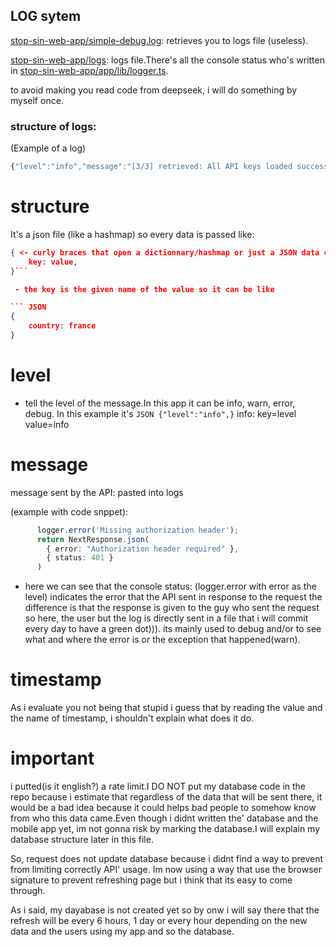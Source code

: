 ## LOG sytem

[stop-sin-web-app/simple-debug.log](simple-debug.log): retrieves you to logs file (useless).

[stop-sin-web-app/logs](logs): logs file.There's all the console status who's written in [stop-sin-web-app/app/lib/logger.ts](app/lib/logger.ts).

to avoid making you read code from deepseek, i will do something by myself once.

 ### structure of logs:
(Example of a log)
``` typescript
{"level":"info","message":"[3/3] retrieved: All API keys loaded successfully","timestamp":"2025-10-10 16:22:44"}
```

# structure

It's a json file (like a hashmap) so every data is passed like:
``` JSON
{ <- curly braces that open a dictionnary/hashmap or just a JSON data container 
    key: value,
}```

 - the key is the given name of the value so it can be like

``` JSON
{
    country: france
}
```

# level

 - tell the level of the message.In this app it can be info, warn, error, debug.
In this example it's ```JSON {"level":"info",}``` info: key=level  value=info

# message

message sent by the API: pasted into logs 

(example with code snppet):
``` typescript
      logger.error('Missing authorization header');
      return NextResponse.json(
        { error: "Authorization header required" },
        { status: 401 }
      )
```
 - here we can see that the console status: (logger.error with error as the level) indicates the error that the API sent in response to the request
the difference is that the response is given to the guy who sent the request so here, the user
but the log is directly sent in a file that i will commit every day to have a green dot))).
its mainly used to debug and/or to see what and where the error is or the exception that happened(warn).

# timestamp

As i evaluate you not being that stupid i guess that by reading the value and the name of timestamp,
i shouldn't explain what does it do.

# important

i putted(is it english?) a rate limit.I DO NOT put my database code in the repo because i estimate that regardless of the data that will be sent there,
it would be a bad idea because it could helps bad people to somehow know from who this data came.Even though i didnt written the' database and the mobile app yet, im not gonna risk by marking the database.I will explain my database structure later in this file.

So, request does not update database because i didnt find a way to prevent from limiting correctly API' usage.
Im now using a way that use the browser signature to prevent refreshing page but i think that its easy to come through.

As i said, my dayabase is not created yet so by onw i will say there that the refresh will be every 6 hours, 1 day or every hour depending on the new data and the users using my app and so the database.



